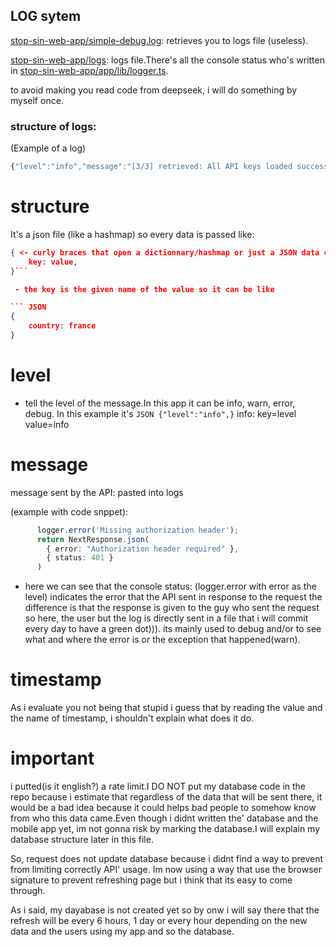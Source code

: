 ## LOG sytem

[stop-sin-web-app/simple-debug.log](simple-debug.log): retrieves you to logs file (useless).

[stop-sin-web-app/logs](logs): logs file.There's all the console status who's written in [stop-sin-web-app/app/lib/logger.ts](app/lib/logger.ts).

to avoid making you read code from deepseek, i will do something by myself once.

 ### structure of logs:
(Example of a log)
``` typescript
{"level":"info","message":"[3/3] retrieved: All API keys loaded successfully","timestamp":"2025-10-10 16:22:44"}
```

# structure

It's a json file (like a hashmap) so every data is passed like:
``` JSON
{ <- curly braces that open a dictionnary/hashmap or just a JSON data container 
    key: value,
}```

 - the key is the given name of the value so it can be like

``` JSON
{
    country: france
}
```

# level

 - tell the level of the message.In this app it can be info, warn, error, debug.
In this example it's ```JSON {"level":"info",}``` info: key=level  value=info

# message

message sent by the API: pasted into logs 

(example with code snppet):
``` typescript
      logger.error('Missing authorization header');
      return NextResponse.json(
        { error: "Authorization header required" },
        { status: 401 }
      )
```
 - here we can see that the console status: (logger.error with error as the level) indicates the error that the API sent in response to the request
the difference is that the response is given to the guy who sent the request so here, the user
but the log is directly sent in a file that i will commit every day to have a green dot))).
its mainly used to debug and/or to see what and where the error is or the exception that happened(warn).

# timestamp

As i evaluate you not being that stupid i guess that by reading the value and the name of timestamp,
i shouldn't explain what does it do.

# important

i putted(is it english?) a rate limit.I DO NOT put my database code in the repo because i estimate that regardless of the data that will be sent there,
it would be a bad idea because it could helps bad people to somehow know from who this data came.Even though i didnt written the' database and the mobile app yet, im not gonna risk by marking the database.I will explain my database structure later in this file.

So, request does not update database because i didnt find a way to prevent from limiting correctly API' usage.
Im now using a way that use the browser signature to prevent refreshing page but i think that its easy to come through.

As i said, my dayabase is not created yet so by onw i will say there that the refresh will be every 6 hours, 1 day or every hour depending on the new data and the users using my app and so the database.



